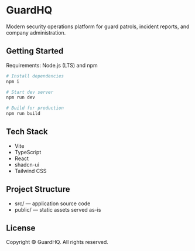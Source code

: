 # GuardHQ

Modern security operations platform for guard patrols, incident reports, and company administration.

## Getting Started

Requirements: Node.js (LTS) and npm

```sh
# Install dependencies
npm i

# Start dev server
npm run dev

# Build for production
npm run build
```

## Tech Stack
- Vite
- TypeScript
- React
- shadcn-ui
- Tailwind CSS

## Project Structure
- src/ — application source code
- public/ — static assets served as-is

## License
Copyright © GuardHQ. All rights reserved.